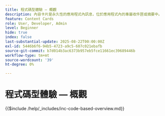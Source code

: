 ```yaml
---
title: 程式碼型體驗 — 概觀
description: 內容卡片是永久性的應用程式內訊息，位於應用程式內的專屬收件匣或摘要中。它們非常適合於提供非緊急、資訊豐富的或促銷內容，以隨著時間流逝而享有可見度。
feature: Content Cards
role: User, Developer, Admin
level: Beginner
hide: true
index: false
last-substantial-update: 2025-08-22T00:00:00Z
exl-id: 5446b6f6-94b5-4723-a9c5-607c021ebafb
source-git-commit: b7d014b3ac6373b957eb5fce11661ec39689446b
workflow-type: tm+mt
source-wordcount: '39'
ht-degree: 0%

---
```


# 程式碼型體驗 — 概觀

{{$include /help/_includes/inc-code-based-overview.md}}
